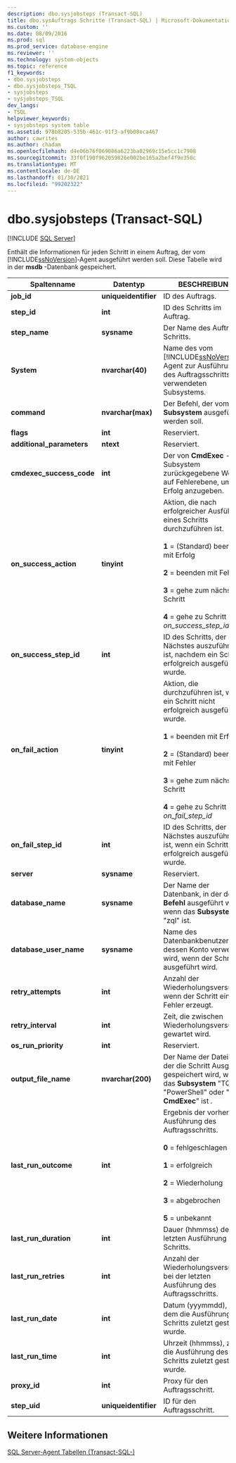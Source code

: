 ```yaml
---
description: dbo.sysjobsteps (Transact-SQL)
title: dbo.sysAuftrags Schritte (Transact-SQL) | Microsoft-Dokumentation
ms.custom: ''
ms.date: 08/09/2016
ms.prod: sql
ms.prod_service: database-engine
ms.reviewer: ''
ms.technology: system-objects
ms.topic: reference
f1_keywords:
- dbo.sysjobsteps
- dbo.sysjobsteps_TSQL
- sysjobsteps
- sysjobsteps_TSQL
dev_langs:
- TSQL
helpviewer_keywords:
- sysjobsteps system table
ms.assetid: 978b8205-535b-461c-91f3-af9b08eca467
author: cawrites
ms.author: chadam
ms.openlocfilehash: d4e06b76f069086a6223ba02969c15e5cc1c7908
ms.sourcegitcommit: 33f0f190f962059826e002be165a2bef4f9e350c
ms.translationtype: MT
ms.contentlocale: de-DE
ms.lasthandoff: 01/30/2021
ms.locfileid: "99202322"
---
```

# <a name="dbosysjobsteps-transact-sql"></a>dbo.sysjobsteps (Transact-SQL)
[!INCLUDE [SQL Server](../../includes/applies-to-version/sqlserver.md)]

  Enthält die Informationen für jeden Schritt in einem Auftrag, der vom [!INCLUDE[ssNoVersion](../../includes/ssnoversion-md.md)]-Agent ausgeführt werden soll. Diese Tabelle wird in der **msdb** -Datenbank gespeichert.  
  
|Spaltenname|Datentyp|BESCHREIBUNG|  
|-----------------|---------------|-----------------|  
|**job_id**|**uniqueidentifier**|ID des Auftrags.|  
|**step_id**|**int**|ID des Schritts im Auftrag.|  
|**step_name**|**sysname**|Der Name des Auftrags Schritts.|  
|**System**|**nvarchar(40)**|Name des vom [!INCLUDE[ssNoVersion](../../includes/ssnoversion-md.md)]-Agent zur Ausführung des Auftragsschritts verwendeten Subsystems.|  
|**command**|**nvarchar(max)**|Der Befehl, der vom **Subsystem** ausgeführt werden soll.|  
|**flags**|**int**|Reserviert.|  
|**additional_parameters**|**ntext**|Reserviert.|  
|**cmdexec_success_code**|**int**|Der von **CmdExec** -Subsystem zurückgegebene Wert auf Fehlerebene, um den Erfolg anzugeben.|  
|**on_success_action**|**tinyint**|Aktion, die nach erfolgreicher Ausführung eines Schritts durchzuführen ist.<br /><br /> **1** = (Standard) beenden mit Erfolg<br /><br /> **2** = beenden mit Fehler<br /><br /> **3** = gehe zum nächsten Schritt<br /><br /> **4** = gehe zu Schritt _on_success_step_id_|
|**on_success_step_id**|**int**|ID des Schritts, der als Nächstes auszuführen ist, nachdem ein Schritt erfolgreich ausgeführt wurde.|  
|**on_fail_action**|**tinyint**|Aktion, die durchzuführen ist, wenn ein Schritt nicht erfolgreich ausgeführt wurde.<br /><br /> **1** = beenden mit Erfolg<br /><br /> **2** = (Standard) beenden mit Fehler<br /><br /> **3** = gehe zum nächsten Schritt<br /><br /> **4** = gehe zu Schritt _on_fail_step_id_|
|**on_fail_step_id**|**int**|ID des Schritts, der als Nächstes auszuführen ist, wenn ein Schritt nicht erfolgreich ausgeführt wurde.|  
|**server**|**sysname**|Reserviert.|  
|**database_name**|**sysname**|Der Name der Datenbank, in der der **Befehl** ausgeführt wird, wenn das **Subsystem** "zql" ist.|  
|**database_user_name**|**sysname**|Name des Datenbankbenutzers, dessen Konto verwendet wird, wenn der Schritt ausgeführt wird.|  
|**retry_attempts**|**int**|Anzahl der Wiederholungsversuche, wenn der Schritt einen Fehler erzeugt.|  
|**retry_interval**|**int**|Zeit, die zwischen Wiederholungsversuchen gewartet wird.|  
|**os_run_priority**|**int**|Reserviert.|  
|**output_file_name**|**nvarchar(200)**|Der Name der Datei, in der die Schritt Ausgabe gespeichert wird, wenn das **Subsystem** "TQL", "PowerShell" oder " **CmdExec**" ist _._|  
|**last_run_outcome**|**int**|Ergebnis der vorherigen Ausführung des Auftragsschritts.<br /><br /> **0** = fehlgeschlagen<br /><br /> **1** = erfolgreich<br /><br /> **2** = Wiederholung<br /><br /> **3** = abgebrochen<br /><br /> **5** = unbekannt|  
|**last_run_duration**|**int**|Dauer (hhmmss) der letzten Ausführung des Schritts.|  
|**last_run_retries**|**int**|Anzahl der Wiederholungsversuche bei der letzten Ausführung des Auftragsschritts.|  
|**last_run_date**|**int**|Datum (yyymmdd), an dem die Ausführung des Schritts zuletzt gestartet wurde.|  
|**last_run_time**|**int**|Uhrzeit (hhmmss), zu der die Ausführung des Schritts zuletzt gestartet wurde.|  
|**proxy_id**|**int**|Proxy für den Auftragsschritt.|  
|**step_uid**|**uniqueidentifier**|ID für den Auftragsschritt.|  
  
## <a name="see-also"></a>Weitere Informationen  
 [SQL Server-Agent Tabellen &#40;Transact-SQL-&#41;](../../relational-databases/system-tables/sql-server-agent-tables-transact-sql.md)  
  
  
